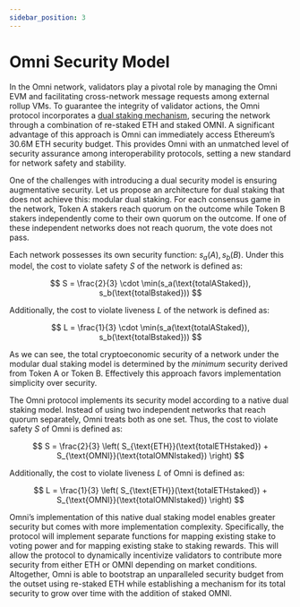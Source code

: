 ```yaml
---
sidebar_position: 3
---
```


# Omni Security Model

In the Omni network, validators play a pivotal role by managing the Omni EVM and facilitating cross-network message requests among external rollup VMs. To guarantee the integrity of validator actions, the Omni protocol incorporates a [dual staking mechanism](https://www.blog.eigenlayer.xyz/dual-staking/), securing the network through a combination of re-staked ETH and staked OMNI. A significant advantage of this approach is Omni can immediately access Ethereum’s 30.6M ETH security budget. This provides Omni with an unmatched level of security assurance among interoperability protocols, setting a new standard for network safety and stability.

One of the challenges with introducing a dual security model is ensuring augmentative security. Let us propose an architecture for dual staking that does not achieve this: modular dual staking. For each consensus game in the network, Token A stakers reach quorum on the outcome while Token B stakers independently come to their own quorum on the outcome. If one of these independent networks does not reach quorum, the vote does not pass.

Each network possesses its own security function: $s_a(A), s_b(B)$. Under this model, the cost to violate safety $S$ of the network is defined as:

$$
S = \frac{2}{3} \cdot \min(s_a(\text{totalAStaked}), s_b(\text{totalBstaked}))
$$

Additionally, the cost to violate liveness $L$ of the network is defined as:

$$
L = \frac{1}{3} \cdot \min(s_a(\text{totalAStaked}), s_b(\text{totalBstaked}))
$$

As we can see, the total cryptoeconomic security of a network under the modular dual staking model is determined by the *minimum* security derived from Token A or Token B. Effectively this approach favors implementation simplicity over security.

The Omni protocol implements its security model according to a native dual staking model. Instead of using two independent networks that reach quorum separately, Omni treats both as one set. Thus, the cost to violate safety $S$ of Omni is defined as:

$$
S = \frac{2}{3} \left( S_{\text{ETH}}(\text{totalETHstaked}) + S_{\text{OMNI}}(\text{totalOMNIstaked}) \right)
$$

Additionally, the cost to violate liveness $L$ of Omni is defined as:

$$
L = \frac{1}{3} \left( S_{\text{ETH}}(\text{totalETHstaked}) + S_{\text{OMNI}}(\text{totalOMNIstaked}) \right)
$$

Omni’s implementation of this native dual staking model enables greater security but comes with more implementation complexity. Specifically, the protocol will implement separate functions for mapping existing stake to voting power and for mapping existing stake to staking rewards. This will allow the protocol to dynamically incentivize validators to contribute more security from either ETH or OMNI depending on market conditions. Altogether, Omni is able to bootstrap an unparalleled security budget from the outset using re-staked ETH while establishing a mechanism for its total security to grow over time with the addition of staked OMNI.

<!-- TODO: inclue below

- the diagrams currently do not reflect the titles —> both show a validator operating for ETH + Omni, the second one just shows rehypothecation towards other networks
- This page will be extremely important sales collateral for winning people over — we should have clear diagrams differentiating what restaking empowers us to achieve compared to previous generation solutions that did not leverage Ethereum security
- People should see a literal picture that you only need 70 IQ to understand “wow Omni really is like 10x more secure than anything else”

-->
